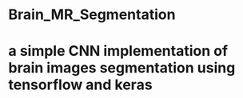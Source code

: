 # Brain_MR_Segmentation
# a simple CNN implementation of brain images segmentation using tensorflow and keras 
